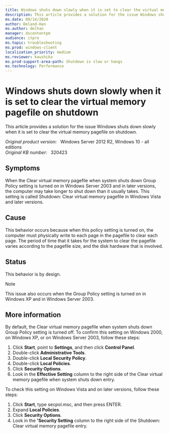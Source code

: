 ```yaml
---
title: Windows shuts down slowly when it is set to clear the virtual memory pagefile on shutdown
description: This article provides a solution for the issue Windows shuts down slowly when it is set to clear the virtual memory pagefile on shutdown.
ms.date: 09/14/2020
author: Deland-Han
ms.author: delhan 
manager: dscontentpm
audience: itpro
ms.topic: troubleshooting
ms.prod: windows-client
localization_priority: medium
ms.reviewer: kaushika
ms.prod-support-area-path: Shutdown is slow or hangs
ms.technology: Performance
---
```

# Windows shuts down slowly when it is set to clear the virtual memory pagefile on shutdown

This article provides a solution for the issue Windows shuts down slowly when it is set to clear the virtual memory pagefile on shutdown.

_Original product version:_ &nbsp; Windows Server 2012 R2, Windows 10 - all editions  
_Original KB number:_ &nbsp; 320423

## Symptoms

When the Clear virtual memory pagefile when system shuts down Group Policy setting is turned on in Windows Server 2003 and in later versions, the computer may take longer to shut down than it usually takes. This setting is called Shutdown: Clear virtual memory pagefile in Windows Vista and later versions.

## Cause

This behavior occurs because when this policy setting is turned on, the computer must physically write to each page in the pagefile to clear each page. The period of time that it takes for the system to clear the pagefile varies according to the pagefile size, and the disk hardware that is involved.

## Status

This behavior is by design. 

> [!NOTE]
> This issue also occurs when the Group Policy setting is turned on in Windows XP and in Windows Server 2003.

## More information

By default, the Clear virtual memory pagefile when system shuts down Group Policy setting is turned off. To confirm this setting on Windows 2000, on Windows XP, or on Windows Server 2003, follow these steps:
1. Click **Start**, point to **Settings**, and then click **Control Panel**.
2. Double-click **Administrative Tools**.
3. Double-click **Local Security Policy**.
4. Double-click **Local Policies**.
5. Click **Security Options**.
6. Look in the **Effective Setting** column to the right side of the Clear virtual memory pagefile when system shuts down entry.  

To check this setting on Windows Vista and on later versions, follow these steps:
1. Click **Start**, type secpol.msc, and then press ENTER.
2. Expand **Local Policies**.
3. Click **Security Options**.
4. Look in the **'Security Setting** column to the right side of the Shutdown: Clear virtual memory pagefile entry.
